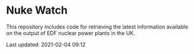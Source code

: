 # Nuke Watch

This repository includes code for retrieving the latest information available on the output of EDF nuclear power plants in the UK.

Last updated: 2021-02-04 09:12